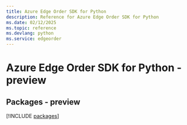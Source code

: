 ```yaml
---
title: Azure Edge Order SDK for Python
description: Reference for Azure Edge Order SDK for Python
ms.date: 02/12/2025
ms.topic: reference
ms.devlang: python
ms.service: edgeorder
---
```

# Azure Edge Order SDK for Python - preview
## Packages - preview
[!INCLUDE [packages](edge-order-index.md)]